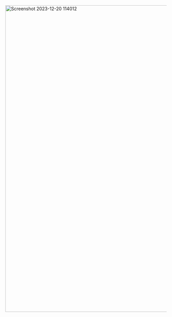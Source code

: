 <img width="955" alt="Screenshot 2023-12-20 114012" src="https://github.com/tksr2907/currency-converter/assets/125401629/ac9d7242-9d25-4d4a-a351-f241038e6395">
